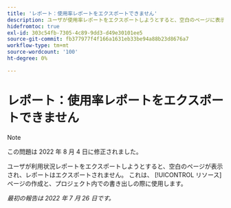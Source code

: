 ```yaml
---
title: 'レポート：使用率レポートをエクスポートできません'
description: ユーザが使用率レポートをエクスポートしようとすると、空白のページに表示され、レポートが [!UICONTROL リソース] ページの作成と、プロジェクト内での書き出しの際に使用します。
hidefromtoc: true
exl-id: 303c54fb-7305-4c89-9dd3-d49e30101ee5
source-git-commit: fb377977f4f166a1631eb33be94a88b23d8676a7
workflow-type: tm+mt
source-wordcount: '100'
ht-degree: 0%

---
```


# レポート：使用率レポートをエクスポートできません

>[!NOTE]
>
>この問題は 2022 年 8 月 4 日に修正されました。

ユーザが利用状況レポートをエクスポートしようとすると、空白のページが表示され、レポートはエクスポートされません。 これは、 [!UICONTROL リソース] ページの作成と、プロジェクト内での書き出しの際に使用します。

_最初の報告は 2022 年 7 月 26 日です。_
